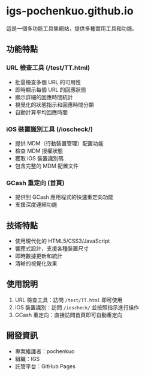 # igs-pochenkuo.github.io

這是一個多功能工具集網站，提供多種實用工具和功能。

## 功能特點

### URL 檢查工具 (/test/TT.html)
- 批量檢查多個 URL 的可用性
- 即時顯示每個 URL 的回應狀態
- 顯示詳細的回應時間統計
- 視覺化的狀態指示和回應時間分類
- 自動計算平均回應時間

### iOS 裝置識別工具 (/ioscheck/)
- 提供 MDM（行動裝置管理）配置功能
- 檢查 MDM 授權狀態
- 獲取 iOS 裝置識別碼
- 包含完整的 MDM 配置文件

### GCash 重定向 (首頁)
- 提供到 GCash 應用程式的快速重定向功能
- 支援深度連結功能

## 技術特點
- 使用現代化的 HTML5/CSS3/JavaScript
- 響應式設計，支援各種裝置尺寸
- 即時數據更新和統計
- 清晰的視覺化效果

## 使用說明
1. URL 檢查工具：訪問 `/test/TT.html` 即可使用
2. iOS 裝置識別：訪問 `/ioscheck/` 並按照指示進行操作
3. GCash 重定向：直接訪問首頁即可自動重定向

## 開發資訊
- 專案維護者：pochenkuo
- 組織：IGS
- 託管平台：GitHub Pages